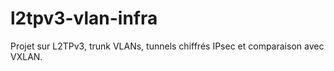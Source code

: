 # l2tpv3-vlan-infra
Projet sur L2TPv3, trunk VLANs, tunnels chiffrés IPsec et comparaison avec VXLAN.
